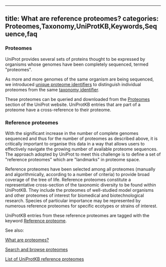 
---
title: What are reference proteomes?
categories: Proteomes,Taxonomy,UniProtKB,Keywords,Sequence,faq
---

### Proteomes

UniProt provides several sets of proteins thought to be expressed by organisms whose genomes have been completely sequenced, termed "proteomes".

As more and more genomes of the same organism are being sequenced, we introduced [unique proteome identifiers](http://www.uniprot.org/help/proteome%5Fid) to distinguish individual proteomes from the same [taxonomy identifier](http://www.uniprot.org/manual/taxonomic%5Fidentifier).

These proteomes can be queried and downloaded from the [Proteomes](http://www.uniprot.org/proteomes) section of the UniProt website. UniProtKB entries that are part of a proteome have a cross-reference to their proteome.

### Reference proteomes

With the significant increase in the number of complete genomes sequenced and thus for the number of proteomes as described above, it is critically important to organise this data in a way that allows users to effectively navigate the growing number of available proteome sequences. The approach adopted by UniProt to meet this challenge is to define a set of "reference proteomes" which are "landmarks" in proteome space.

Reference proteomes have been selected among all proteomes (manually and algorithmically, according to a number of criteria) to provide broad coverage of the tree of life. Reference proteomes constitute a representative cross-section of the taxonomic diversity to be found within UniProtKB. They include the proteomes of well-studied model organisms and other proteomes of interest for biomedical and biotechnological research. Species of particular importance may be represented by numerous reference proteomes for specific ecotypes or strains of interest.

UniProtKB entries from these reference proteomes are tagged with the keyword [Reference proteome](http://www.uniprot.org/keywords/KW%2D1185).

See also:

[What are proteomes?](http://www.uniprot.org/help/proteome)  
  
[Search and browse proteomes](http://www.uniprot.org/proteomes)  
  
[List of UniProtKB reference proteomes](http://www.uniprot.org/proteomes/?query=reference:yes)
        